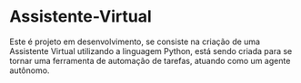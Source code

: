 # Assistente-Virtual
Este é projeto em desenvolvimento, se consiste na criação de uma Assistente Virtual utilizando a linguagem Python, está sendo criada para se tornar uma ferramenta de automação de tarefas, atuando como um agente autônomo.
